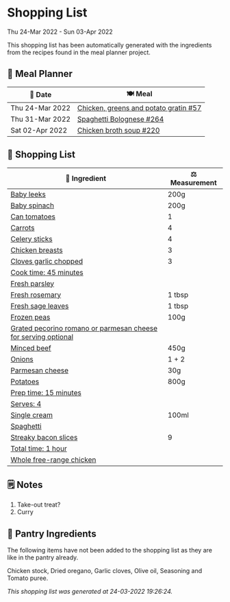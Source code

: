 # Shopping List

Thu 24-Mar 2022 - Sun 03-Apr 2022

This shopping list has been automatically generated with the ingredients from the recipes found in the meal planner project.

## 📅 Meal Planner

|📅 Date| 🍽️ Meal|
|----|----|
|Thu 24-Mar 2022|[Chicken, greens and potato gratin #57](https://github.com/jcallaghan/The-Cookbook/issues/57)|
|Thu 31-Mar 2022|[Spaghetti  Bolognese #264](https://github.com/jcallaghan/The-Cookbook/issues/264)|
|Sat 02-Apr 2022|[Chicken broth soup #220](https://github.com/jcallaghan/The-Cookbook/issues/220)|

## 🛒 Shopping List

| 🍌 Ingredient| ⚖️ Measurement|
|----------|-----------|
|[Baby leeks](https://www.sainsburys.co.uk/gol-ui/SearchResults/Baby%20leeks)|200g|
|[Baby spinach](https://www.sainsburys.co.uk/gol-ui/SearchResults/Baby%20spinach)|200g|
|[Can tomatoes](https://www.sainsburys.co.uk/gol-ui/SearchResults/Can%20tomatoes)|1|
|[Carrots](https://www.sainsburys.co.uk/gol-ui/SearchResults/Carrots)|4|
|[Celery sticks](https://www.sainsburys.co.uk/gol-ui/SearchResults/Celery%20sticks)|4|
|[Chicken breasts](https://www.sainsburys.co.uk/gol-ui/SearchResults/Chicken%20breasts)|3|
|[Cloves garlic chopped](https://www.sainsburys.co.uk/gol-ui/SearchResults/Cloves%20garlic%20chopped)|3|
|[Cook time: 45 minutes](https://www.sainsburys.co.uk/gol-ui/SearchResults/Cook%20time:%2045%20minutes)||
|[Fresh parsley](https://www.sainsburys.co.uk/gol-ui/SearchResults/Fresh%20parsley)||
|[Fresh rosemary](https://www.sainsburys.co.uk/gol-ui/SearchResults/Fresh%20rosemary)|1 tbsp|
|[Fresh sage leaves](https://www.sainsburys.co.uk/gol-ui/SearchResults/Fresh%20sage%20leaves)|1 tbsp|
|[Frozen peas](https://www.sainsburys.co.uk/gol-ui/SearchResults/Frozen%20peas)|100g|
|[Grated pecorino romano or parmesan cheese for serving optional](https://www.sainsburys.co.uk/gol-ui/SearchResults/Grated%20pecorino%20romano%20or%20parmesan%20cheese%20for%20serving%20optional)||
|[Minced beef](https://www.sainsburys.co.uk/gol-ui/SearchResults/Minced%20beef)|450g|
|[Onions](https://www.sainsburys.co.uk/gol-ui/SearchResults/Onions)|1 + 2|
|[Parmesan cheese](https://www.sainsburys.co.uk/gol-ui/SearchResults/Parmesan%20cheese)|30g|
|[Potatoes](https://www.sainsburys.co.uk/gol-ui/SearchResults/Potatoes)|800g|
|[Prep time: 15 minutes](https://www.sainsburys.co.uk/gol-ui/SearchResults/Prep%20time:%2015%20minutes)||
|[Serves: 4](https://www.sainsburys.co.uk/gol-ui/SearchResults/Serves:%204)||
|[Single cream](https://www.sainsburys.co.uk/gol-ui/SearchResults/Single%20cream)|100ml|
|[Spaghetti](https://www.sainsburys.co.uk/gol-ui/SearchResults/Spaghetti)||
|[Streaky bacon slices](https://www.sainsburys.co.uk/gol-ui/SearchResults/Streaky%20bacon%20slices)|9|
|[Total time: 1 hour](https://www.sainsburys.co.uk/gol-ui/SearchResults/Total%20time:%201%20hour)||
|[Whole free-range chicken](https://www.sainsburys.co.uk/gol-ui/SearchResults/Whole%20free-range%20chicken)||

## 🗒️ Notes

1. Take-out treat?
1. Curry

## 🏪 Pantry Ingredients

The following items have not been added to the shopping list as they are like in the pantry already.

Chicken stock, Dried oregano, Garlic cloves, Olive oil, Seasoning and Tomato puree.


_This shopping list was generated at 24-03-2022 19:26:24._